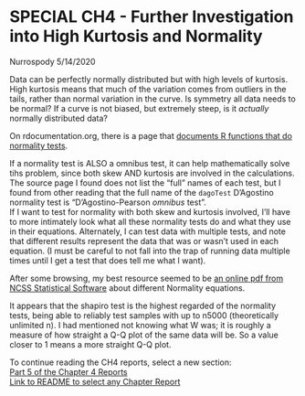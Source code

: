 SPECIAL CH4 - Further Investigation into High Kurtosis and Normality
================
Nurrospody
5/14/2020

Data can be perfectly normally distributed but with high levels of
kurtosis. High kurtosis means that much of the variation comes from
outliers in the tails, rather than normal variation in the curve. Is
symmetry all data needs to be normal? If a curve is not biased, but
extremely steep, is it *actually* normally distributed data?

On rdocumentation.org, there is a page that [documents R functions that
do normality
tests](https://www.rdocumentation.org/packages/fBasics/versions/3011.87/topics/NormalityTests).

If a normality test is ALSO a omnibus test, it can help mathematically
solve tihs problem, since both skew AND kurtosis are involved in the
calculations. The source page I found does not list the “full” names of
each test, but I found from other reading that the full name of the
`dagoTest` D’Agostino normality test is “D’Agostino-Pearson *omnibus*
test”.  
If I want to test for normality with both skew and kurtosis involved,
I’ll have to more intimately look what all these normality tests do
and what they use in their equations. Alternately, I can test data with
multiple tests, and note that different results represent the data that
was or wasn’t used in each equation. (I must be careful to not fall into
the trap of running data multiple times until I get a test that does
tell me what I want).

After some browsing, my best resource seemed to be [an online pdf from
NCSS Statistical
Software](https://ncss-wpengine.netdna-ssl.com/wp-content/themes/ncss/pdf/Procedures/NCSS/Normality_Tests.pdf)
about different Normality equations.

It appears that the shapiro test is the highest regarded of the
normality tests, being able to reliably test samples with up to n5000
(theoretically unlimited n). I had mentioned not knowing what W was; it
is roughly a measure of how straight a Q-Q plot of the same data will
be. So a value closer to 1 means a more straight Q-Q plot.

To continue reading the CH4 reports, select a new section:  
[Part 5 of the Chapter 4
Reports](https://github.com/Nurrospody/SOURCE-Statistics-ILC/blob/master/Chapter%20Reports/CH4-part5.md)  
[Link to README to select any Chapter
Report](https://github.com/Nurrospody/SOURCE-Statistics-ILC/blob/master/README.md)
